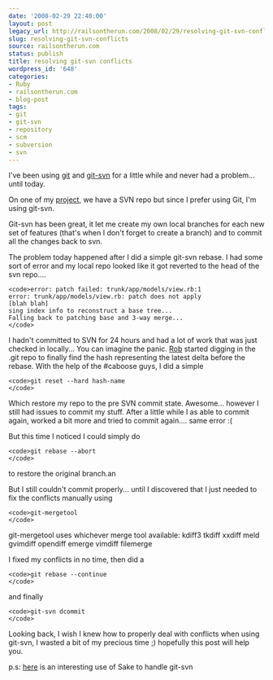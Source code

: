 ```yaml
---
date: '2008-02-29 22:40:00'
layout: post
legacy_url: http://railsontherun.com/2008/02/29/resolving-git-svn-conflicts/
slug: resolving-git-svn-conflicts
source: railsontherun.com
status: publish
title: resolving git-svn conflicts
wordpress_id: '648'
categories:
- Ruby
- railsontherun.com
- blog-post
tags:
- git
- git-svn
- repository
- scm
- subversion
- svn
---
```


I've been using [git](http://git.or.cz/) and [git-svn](http://www.kernel.org/pub/software/scm/git/docs/git-svn.html) for a little while and never had a problem... until today.





On one of my [project](http://gumgum.com), we have a SVN repo but since I prefer using Git, I'm using git-svn.





Git-svn has been great, it let me create my own local branches for each new set of features (that's when I don't forget to create a branch) and to commit all the changes back to svn.





The problem today happened after I did a simple git-svn rebase. I had some sort of error and my local repo looked like it got reverted to the head of the svn repo.... 




    
    <code>error: patch failed: trunk/app/models/view.rb:1
    error: trunk/app/models/view.rb: patch does not apply
    [blah blah]
    sing index info to reconstruct a base tree...
    Falling back to patching base and 3-way merge...
    </code>





I hadn't committed to SVN for 24 hours and had a lot of work that was just checked in locally... You can imagine the panic.  [Rob](http://notch8.com) started digging in the .git repo to finally find the hash representing the latest delta before the rebase. With the help of the #caboose guys, I did a simple




    
    <code>git reset --hard hash-name
    </code>





Which restore my repo to the pre SVN commit state. Awesome... however I still had issues to commit my stuff. After a little while I as able to commit again, worked a bit more and tried to commit again.... same error :(





But this time I noticed I could simply do




    
    <code>git rebase --abort
    </code>





to restore the original branch.an 





But I still couldn't commit properly... until I discovered that I just needed to fix the conflicts manually using




    
    <code>git-mergetool
    </code>





git-mergetool uses whichever merge tool available: kdiff3 tkdiff xxdiff meld gvimdiff opendiff emerge vimdiff filemerge





I fixed my conflicts in no time, then did a 




    
    <code>git rebase --continue
    </code>





and finally




    
    <code>git-svn dcommit
    </code>





Looking back, I wish I knew how to properly deal with conflicts when using git-svn, I wasted a bit of my precious time ;)  hopefully this post will help you.





p.s:  [here](http://brian.maybeyoureinsane.net/blog/2008/01/31/git-sake-tasks/) is an interesting use of Sake to handle git-svn
